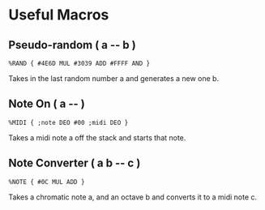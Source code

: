 # Useful Macros

## Pseudo-random ( a -- b )
`%RAND { #4E6D MUL #3039 ADD #FFFF AND }`

Takes in the last random number a and generates a new one b.

## Note On ( a -- )
`%MIDI { ;note DEO #00 ;midi DEO }`

Takes a midi note a off the stack and starts that note.

## Note Converter ( a b -- c )
`%NOTE { #0C MUL ADD }`

Takes a chromatic note a, and an octave b and converts it to a midi note c.

